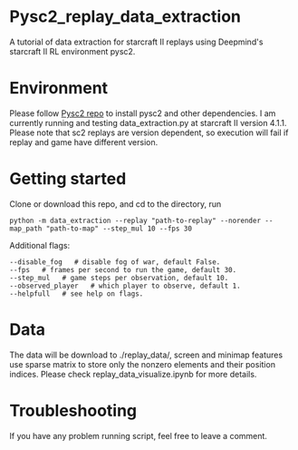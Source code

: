 # Pysc2_replay_data_extraction
A tutorial of data extraction for starcraft II replays using Deepmind's starcraft II RL environment pysc2.

# Environment
Please follow [Pysc2 repo](https://github.com/deepmind/pysc2) to install pysc2 and other dependencies. I am currently running
and testing data_extraction.py at starcraft II version 4.1.1. Please note that sc2 replays are version dependent, so execution will 
fail if replay and game have different
version.

# Getting started
Clone or download this repo, and cd to the directory, run

```shell
python -m data_extraction --replay "path-to-replay" --norender --map_path "path-to-map" --step_mul 10 --fps 30
```
Additional flags:
```shell
--disable_fog   # disable fog of war, default False.
--fps   # frames per second to run the game, default 30.
--step_mul   # game steps per observation, default 10.
--observed_player   # which player to observe, default 1.
--helpfull   # see help on flags.
```

# Data
The data will be download to ./replay_data/, screen and minimap features use sparse matrix to store only the nonzero elements and their position indices. Please check replay_data_visualize.ipynb for more details.

# Troubleshooting
If you have any problem running script, feel free to leave a comment.
